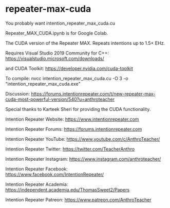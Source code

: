 # repeater-max-cuda

You probably want intention_repeater_max_cuda.cu

Repeater_MAX_CUDA.ipynb is for Google Colab.

The CUDA version of the Repeater MAX. Repeats intentions up to 1.5+ EHz.

Requires Visual Studio 2019 Community for C++: https://visualstudio.microsoft.com/downloads/

and CUDA Toolkit: https://developer.nvidia.com/cuda-toolkit

To compile: nvcc intention_repeater_max_cuda.cu -O 3 -o "intention_repeater_max_cuda.exe"

Discussion: https://forums.intentionrepeater.com/t/new-repeater-max-cuda-most-powerful-version/540?u=anthroteacher

Special thanks to Karteek Sheri for providing the CUDA functionality.

Intention Repeater Website: https://www.intentionrepeater.com

Intention Repeater Forums: https://forums.intentionrepeater.com

Intention Repeater YouTube: https://www.youtube.com/c/AnthroTeacher/

Intention Repeater Twitter: https://twitter.com/TeacherAnthro

Intention Repeater Instagram: https://www.instagram.com/anthroteacher/

Intention Repeater Facebook: https://www.facebook.com/IntentionRepeater/

Intention Repeater Academia: https://independent.academia.edu/ThomasSweet2/Papers

Intention Repeater Patreon: https://www.patreon.com/AnthroTeacher

